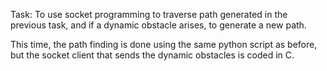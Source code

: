 Task: To use socket programming to traverse path generated in the previous task, and if a dynamic obstacle arises, to generate a new path.

This time, the path finding is done using the same python script as before, but the socket client that sends the dynamic obstacles is coded in C.
